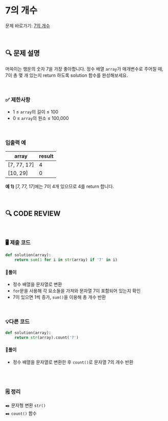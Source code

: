 # 7의 개수

문제 바로가기: [7의 개수](https://school.programmers.co.kr/learn/courses/30/lessons/120912)

<br/>

## **🔍 문제 설명**

머쓱이는 행운의 숫자 7을 가장 좋아합니다. 정수 배열 `array`가 매개변수로 주어질 때, 7이 총 몇 개 있는지 return 하도록 solution 함수를 완성해보세요.

<br/>

### **✅ 제한사항**

- 1 ≤ `array`의 길이 ≤ 100
- 0 ≤ `array`의 원소 ≤ 100,000
<br/>

### **입출력 예**


|    array     | result |
|--------------|--------|
|  [7, 77, 17] |    4   |
|    [10, 29]  |    0   |

**예 1)**
[7, 77, 17]에는 7이 4개 있으므로 4를 return 합니다.

<br/>

## **🔍 CODE REVIEW**
<br/>

### **🖥️ 제출 코드**

```python
def solution(array):
    return sum(1 for i in str(array) if '7' in i)
```

#### **📍풀이**

- 정수 배열을 문자열로 변환
- `for`문을 사용해 각 요소들을 가져와 문자열 7이 포함되어 있는지 확인
- 7이 있으면 1씩 증가, `sum()`을 이용해 총 개수 반환

<br/>

### **💡다른 코드**
```python
def solution(array):
    return str(array).count('7')
```

#### **📍풀이**

- 정수 배열을 문자열로 변환한 후 `count()`로 문자열 7의 개수 반환
<br/>

  #
### **🗒️ 정리**
✒️ 문자형 변환 `str()`   
✒️ `count()` 함수